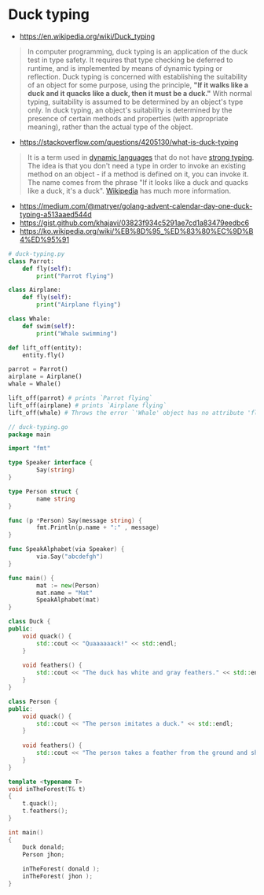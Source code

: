 # Duck typing

- https://en.wikipedia.org/wiki/Duck_typing
> In computer programming, duck typing is an application of the duck test in type safety. It requires that type checking be deferred to runtime, and is implemented by means of dynamic typing or reflection.
Duck typing is concerned with establishing the suitability of an object for some purpose, using the principle, <b>"If it walks like a duck and it quacks like a duck, then it must be a duck."</b> With normal typing, suitability is assumed to be determined by an object's type only. In duck typing, an object's suitability is determined by the presence of certain methods and properties (with appropriate meaning), rather than the actual type of the object.
- https://stackoverflow.com/questions/4205130/what-is-duck-typing
> It is a term used in [dynamic languages](http://en.wikipedia.org/wiki/Dynamic_programming_language) that do not have [strong typing](http://en.wikipedia.org/wiki/Strong_typing).
The idea is that you don't need a type in order to invoke an existing method on an object - if a method is defined on it, you can invoke it.
The name comes from the phrase "If it looks like a duck and quacks like a duck, it's a duck".
[Wikipedia](https://en.wikipedia.org/wiki/Duck_typing) has much more information.
- https://medium.com/@matryer/golang-advent-calendar-day-one-duck-typing-a513aaed544d
- https://gist.github.com/khajavi/03823f934c5291ae7cd1a83479eedbc6
- https://ko.wikipedia.org/wiki/%EB%8D%95_%ED%83%80%EC%9D%B4%ED%95%91

```python
# duck-typing.py
class Parrot:
	def fly(self):
		print("Parrot flying")

class Airplane:
	def fly(self):
		print("Airplane flying")

class Whale:
	def swim(self):
		print("Whale swimming")

def lift_off(entity):
	entity.fly()

parrot = Parrot()
airplane = Airplane()
whale = Whale()

lift_off(parrot) # prints `Parrot flying`
lift_off(airplane) # prints `Airplane flying`
lift_off(whale) # Throws the error `'Whale' object has no attribute 'fly'`
```

```go
// duck-typing.go
package main

import "fmt"

type Speaker interface {
        Say(string)
}

type Person struct {
        name string
}

func (p *Person) Say(message string) {
        fmt.Println(p.name + ":" , message)
}

func SpeakAlphabet(via Speaker) {
        via.Say("abcdefgh")
}

func main() {
        mat := new(Person)
        mat.name = "Mat"
        SpeakAlphabet(mat)
}
```

```cpp
class Duck {
public:
    void quack() {
        std::cout << "Quaaaaaack!" << std::endl;
    }
    
    void feathers() {
        std::cout << "The duck has white and gray feathers." << std::endl;
    }
}

class Person {
public:
    void quack() {
        std::cout << "The person imitates a duck." << std::endl;
    }
    
    void feathers() {
        std::cout << "The person takes a feather from the ground and shows it." << std::endl;
    }
}

template <typename T>
void inTheForest(T& t)
{
    t.quack();
    t.feathers();
}

int main()
{
    Duck donald;
    Person jhon;
    
    inTheForest( donald );
    inTheForest( jhon );
}
```
